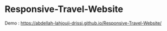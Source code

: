 ﻿# Responsive-Travel-Website
 Demo : https://abdellah-lahjouji-drissi.github.io/Responsive-Travel-Website/
